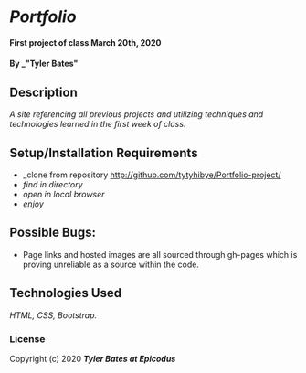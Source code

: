 ﻿# _Portfolio_

#### First project of class March 20th, 2020

#### By _"Tyler Bates"

## Description

_A site referencing all previous projects and utilizing techniques and technologies learned in the first week of class._

## Setup/Installation Requirements

* _clone from repository http://github.com/tytyhibye/Portfolio-project/
* _find in directory_
* _open in local browser_
* _enjoy_


## Possible Bugs:
* Page links and hosted images are all sourced through gh-pages which is proving unreliable as a source within the code.


## Technologies Used

_HTML, CSS, Bootstrap._

### License


Copyright (c) 2020 **_Tyler Bates at Epicodus_**
```
